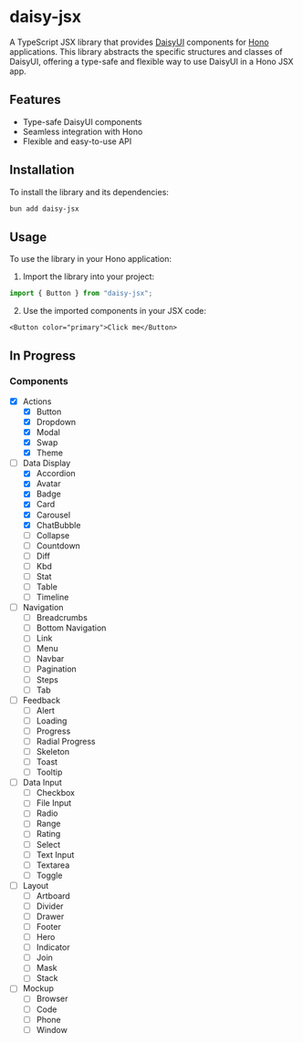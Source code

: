 # daisy-jsx

A TypeScript JSX library that provides [DaisyUI](https://daisyui.com/) components for [Hono](https://hono.dev/) applications. This library abstracts the specific structures and classes of DaisyUI, offering a type-safe and flexible way to use DaisyUI in a Hono JSX app.

## Features

- Type-safe DaisyUI components
- Seamless integration with Hono
- Flexible and easy-to-use API

## Installation

To install the library and its dependencies:

```bash
bun add daisy-jsx
```

## Usage

To use the library in your Hono application:

1. Import the library into your project:

```ts
import { Button } from "daisy-jsx";
```

2. Use the imported components in your JSX code:

```tsx
<Button color="primary">Click me</Button>
```

## In Progress

### Components

- [x] Actions
  - [x] Button
  - [x] Dropdown
  - [x] Modal
  - [x] Swap
  - [x] Theme
- [ ] Data Display
  - [x] Accordion
  - [x] Avatar
  - [x] Badge
  - [x] Card
  - [x] Carousel
  - [x] ChatBubble
  - [ ] Collapse
  - [ ] Countdown
  - [ ] Diff
  - [ ] Kbd
  - [ ] Stat
  - [ ] Table
  - [ ] Timeline
- [ ] Navigation
  - [ ] Breadcrumbs
  - [ ] Bottom Navigation
  - [ ] Link
  - [ ] Menu
  - [ ] Navbar
  - [ ] Pagination
  - [ ] Steps
  - [ ] Tab
- [ ] Feedback
  - [ ] Alert
  - [ ] Loading
  - [ ] Progress
  - [ ] Radial Progress
  - [ ] Skeleton
  - [ ] Toast
  - [ ] Tooltip
- [ ] Data Input
  - [ ] Checkbox
  - [ ] File Input
  - [ ] Radio
  - [ ] Range
  - [ ] Rating
  - [ ] Select
  - [ ] Text Input
  - [ ] Textarea
  - [ ] Toggle
- [ ] Layout
  - [ ] Artboard
  - [ ] Divider
  - [ ] Drawer
  - [ ] Footer
  - [ ] Hero
  - [ ] Indicator
  - [ ] Join
  - [ ] Mask
  - [ ] Stack
- [ ] Mockup
  - [ ] Browser
  - [ ] Code
  - [ ] Phone
  - [ ] Window
